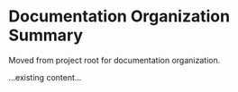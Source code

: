# Documentation Organization Summary

Moved from project root for documentation organization.

...existing content...